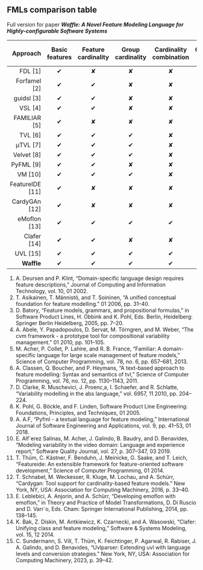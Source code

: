 
## FMLs comparison table

Full version for paper ***Waffle: A Novel Feature Modeling Language for Highly-configurable Software Systems***

Approach | Basic features | Feature cardinality | Group cardinality | Cardinality combination | Cardinality intervals | Constraint mappint | Cardinality processing | Constraint-based staged configuration/validation
---: | :---: | :---: | :---: | :---: | :---: | :---: | :---: | :---:
FDL [1]       | &#x2714; | &#x2718; | &#x2718; | &#x2718; | &#x2718; | &#x2718; | &#x2718; | &#x2718;  
Forfamel  [2]      | &#x2714; | &#x2714; | &#x2718; | &#x2718; | &#x2714; | &#x2718; | &#x2718; | &#x2718;
guidsl [3]       | &#x2714; | &#x2714; | &#x2718; | &#x2718; | &#x2718; | &#x2718; | &#x2718; | &#x2718;
VSL [4]       | &#x2714; | &#x2714; | &#x2718; | &#x2718; | &#x2718; | &#x2718; | &#x2718; | &#x2718;
FAMILIAR [5]       | &#x2714; | &#x2718; | &#x2718; | &#x2718; | &#x2718; | &#x2718; | &#x2718; | &#x2718; 
TVL [6]       | &#x2714; | &#x2714; | &#x2714; | &#x2718; | &#x2718; | &#x2718; | &#x2718; | &#x2718; 
μTVL [7]       | &#x2714; | &#x2714; | &#x2714; | &#x2718; | &#x2718; | &#x2718; | &#x2718; | &#x2718; 
Velvet  [8]      | &#x2714; | &#x2714; | &#x2714; | &#x2718; | &#x2718; | &#x2718; | &#x2718; | &#x2718; 
PyFML [9]       | &#x2714; | &#x2714; | &#x2718; | &#x2718; | &#x2718; | &#x2718; | &#x2718; | &#x2718; 
VM [10]       | &#x2714; | &#x2714; | &#x2714; | &#x2718; | &#x2718; | &#x2718; | &#x2718; | &#x2718;
FeatureIDE [11]       | &#x2714; | &#x2718; | &#x2718; | &#x2718; | &#x2718; | &#x2718; | &#x2718; | &#x2718;
CardyGAn [12]        | &#x2714; | &#x2718; | &#x2718; | &#x2718; | &#x2718; | &#x2718; | &#x2718; | &#x2718;
eMoflon [13]       | &#x2714; | &#x2714; | &#x2714; | &#x2714; | &#x2718; | &#x2714; | &#x2714; | &#x2718;
Clafer [14]       | &#x2714; | &#x2714; | &#x2718; | &#x2718; | &#x2718; | &#x2718; | &#x2718; | &#x2718;
UVL [15]       | &#x2714; | &#x2714; | &#x2714; | &#x2714; | &#x2718; | &#x2714; | &#x2718; | &#x2718; 
**Waffle**        | &#x2714; | &#x2714; | &#x2714; | &#x2714; | &#x2714; | &#x2714; | &#x2714; | &#x2714; 

1. A. Deursen and P. Klint, “Domain-specific language design requires feature descriptions,” Journal of Computing and Information Technology, vol. 10, 01 2002.
2. T. Asikainen, T. Männistö, and T. Soininen, “A unified conceptual foundation for feature modelling.” 01 2006, pp. 31–40.
3. D. Batory, “Feature models, grammars, and propositional formulas,” in Software Product Lines, H. Obbink and K. Pohl, Eds. Berlin, Heidelberg: Springer Berlin Heidelberg, 2005, pp. 7–20.
4. A. Abele, Y. Papadopoulos, D. Servat, M. Törngren, and M. Weber, “The cvm framework - a prototype tool for compositional variability management.” 01 2010, pp. 101–105.
5. M. Acher, P. Collet, P. Lahire, and R. B. France, “Familiar: A domain-specific language for large scale management of feature models,” Science of Computer Programming, vol. 78, no. 6, pp. 657–681, 2013.
6. A. Classen, Q. Boucher, and P. Heymans, “A text-based approach to feature modelling: Syntax and semantics of tvl,” Science of Computer Programming, vol. 76, no. 12, pp. 1130–1143, 2011.
7. D. Clarke, R. Muschevici, J. Proenc¸a, I. Schaefer, and R. Schlatte, “Variability modelling in the abs language,” vol. 6957, 11 2010, pp. 204–224.
8. K. Pohl, G. Böckle, and F. Linden, Software Product Line Engineering: Foundations, Principles, and Techniques, 01 2005.
9. A. A.F, “Pyfml - a textual language for feature modeling,” International Journal of Software Engineering and Applications, vol. 9, pp. 41–53, 01 2018.
10. E. Alf´erez Salinas, M. Acher, J. Galindo, B. Baudry, and D. Benavides, “Modeling variability in the video domain: Language and experience report,” Software Quality Journal, vol. 27, p. 307–347, 03 2019.
11. T. Thüm, C. Kästner, F. Benduhn, J. Meinicke, G. Saake, and T. Leich, “Featureide: An extensible framework for feature-oriented software development,” Science of Computer Programming, 01 2014.
12. T. Schnabel, M. Weckesser, R. Kluge, M. Lochau, and A. Schürr, “Cardygan: Tool support for cardinality-based feature models.” New York, NY, USA: Association for Computing Machinery, 2016, p. 33–40.
13. E. Leblebici, A. Anjorin, and A. Schürr, “Developing emoflon with emoflon,” in Theory and Practice of Model Transformations, D. Di Ruscio and D. Varr´o, Eds. Cham: Springer International Publishing, 2014, pp. 138–145.
14. K. Bak, Z. Diskin, M. Antkiewicz, K. Czarnecki, and A. Wasowski, “Clafer: Unifying class and feature modeling,” Software & Systems Modeling, vol. 15, 12 2014.
15. C. Sundermann, S. Vill, T. Thüm, K. Feichtinger, P. Agarwal, R. Rabiser, J. A. Galindo, and D. Benavides, “Uvlparser: Extending uvl with language levels and conversion strategies.” New York, NY, USA: Association for Computing Machinery, 2023, p. 39–42.
